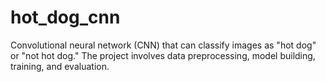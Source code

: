 # hot_dog_cnn
Convolutional neural network (CNN) that can classify images as "hot dog" or "not hot dog." The project involves data preprocessing, model building, training, and evaluation.
